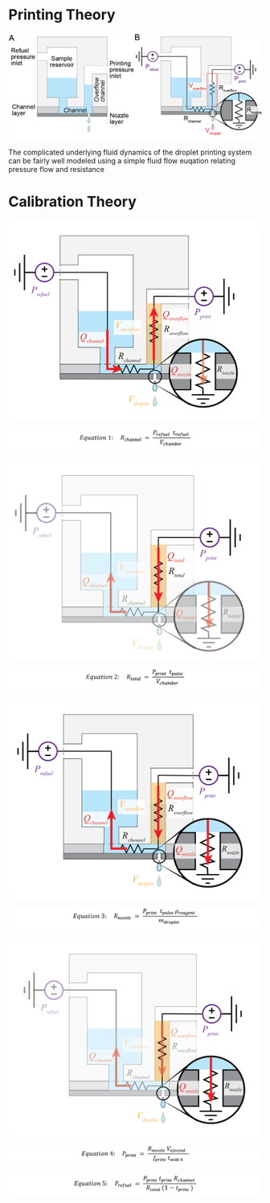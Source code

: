 # Printing Theory

<p align="center">
  <img src="../Images/printer_head_design.png" width="800" title="Printer head design">
</p>

The complicated underlying fluid dynamics of the droplet printing system can be fairly well modeled using a simple fluid flow euqation relating pressure flow and resistance

# Calibration Theory

<p align="center">
  <img src="../Images/calibration_refuel.png?raw=true" width="600" title="Refuel">
</p>

<p align="center">
  <img src="../Images/Eq_1.png?raw=true" title="Equation 1">
</p>

<p align="center">
  <img src="../Images/calibration_total.png?raw=true" width="600" title="Total">
</p>

<p align="center">
  <img src="../Images/Eq_2.png?raw=true" title="Equation 2">
</p>

<p align="center">
  <img src="../Images/calibration_print.png?raw=true" width="600" title="Print">
</p>

<p align="center">
  <img src="../Images/Eq_3.png?raw=true" title="Equation 3">
</p>

<p align="center">
  <img src="../Images/calibration_nozzle.png?raw=true" width="600" title="Nozzle">
</p>

<p align="center">
  <img src="../Images/Eq_4.png?raw=true" title="Equation 4">
</p>

<p align="center">
  <img src="../Images/Eq_5.png?raw=true" title="Equation 5">
</p>
